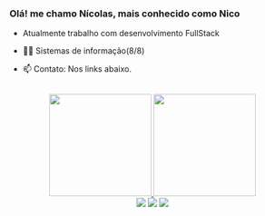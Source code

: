 ### Olá! me chamo Nícolas, mais conhecido como Nico

- Atualmente trabalho com desenvolvimento FullStack
- 👨‍💻 Sistemas de informação(8/8)
- 📫 Contato: Nos links abaixo.


  ##
<div align="center">
  <a href="https://github.com/NicoRabello">
  <img height="180em" src="https://github-readme-stats.vercel.app/api?username=NicoRabello&show_icons=true&theme=merko&include_all_commits=true&count_private=true"/>
  <img height="180em" src="https://github-readme-stats.vercel.app/api/top-langs/?username=NicoRabello&layout=compact&langs_count=16&theme=merko"/>
</div>
<div Align="center"> 
  <a href="https://www.instagram.com/nico_c935/" target="_blank"><img src="https://img.shields.io/badge/-Instagram-%23E4405F?style=for-the-badge&logo=instagram&logoColor=white" target="_blank""></a>
  <a href="https://www.linkedin.com/in/nícolas-rabello-b2605a192/" target="_blank"><img src="https://img.shields.io/badge/-LinkedIn-%230077B5?style=for-the-badge&logo=linkedin&logoColor=white" target="_blank"></a>
  <a href = "mailto:nico.rabello935@gmail.com"><img src="https://img.shields.io/badge/-Gmail-%23333?style=for-the-badge&logo=gmail&logoColor=white" target="_blank"></a>
</div>
